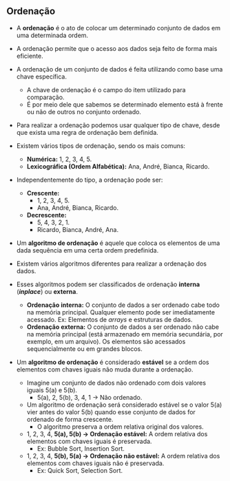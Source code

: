 ## Ordenação

* A **ordenação** é o ato de colocar um determinado conjunto de dados em uma determinada ordem.

* A ordenação permite que o acesso aos dados seja feito de forma mais eficiente.

* A ordenação de um conjunto de dados é feita utilizando como base uma chave específica.

    * A chave de ordenação é o campo do item utilizado para comparação.
    * É por meio dele que sabemos se determinado elemento está à frente ou não de outros no conjunto ordenado.

* Para realizar a ordenação podemos usar qualquer tipo de chave, desde que exista uma regra de ordenação bem definida.

* Existem vários tipos de ordenação, sendo os mais comuns:

    * **Numérica:** 1, 2, 3, 4, 5.
    * **Lexicográfica (Ordem Alfabética):** Ana, André, Bianca, Ricardo.

* Independentemente do tipo, a ordenação pode ser:

    * **Crescente:**
        * 1, 2, 3, 4, 5.
        * Ana, André, Bianca, Ricardo.
    * **Decrescente:**
        * 5, 4, 3, 2, 1.
        * Ricardo, Bianca, André, Ana.

* Um **algoritmo de ordenação** é aquele que coloca os elementos de uma dada sequência em uma certa ordem predefinida.

* Existem vários algoritmos diferentes para realizar a ordenação dos dados.

* Esses algoritmos podem ser classificados de ordenação **interna** (**_inplace_**) ou **externa**.

    * **Ordenação interna:** O conjunto de dados a ser ordenado cabe todo na memória principal. Qualquer elemento pode ser imediatamente acessado. Ex: Elementos de _arrays_ e estruturas de dados.
    * **Ordenação externa:** O conjunto de dados a ser ordenado não cabe na memória principal (está armazenado em memória secundária, por exemplo, em um arquivo). Os elementos são acessados sequencialmente ou em grandes blocos.

* Um **algoritmo de ordenação** é considerado **estável** se a ordem dos elementos com chaves iguais não muda durante a ordenação.

    * Imagine um conjunto de dados não ordenado com dois valores iguais 5(a) e 5(b).
        * 5(a), 2, 5(b), 3, 4, 1 -> Não ordenado.
    * Um algoritmo de ordenação será considerado estável se o valor 5(a) vier antes do valor 5(b) quando esse conjunto de dados for ordenado de forma crescente.
        * O algoritmo preserva a ordem relativa original dos valores.
    * 1, 2, 3, 4, **5(a), 5(b) -> Ordenação estável:** A ordem relativa dos elementos com chaves iguais é preservada.
        * Ex: Bubble Sort, Insertion Sort.
    * 1, 2, 3, 4, **5(b), 5(a) -> Ordenação não estável:** A ordem relativa dos elementos com chaves iguais não é preservada.
        * Ex: Quick Sort, Selection Sort.